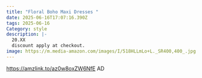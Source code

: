 ```yaml
---
title: "Floral Boho Maxi Dresses "
date: 2025-06-16T17:07:16.390Z
tags: 2025-06-16
Category: style
description: |-
  20.XX
  discount apply at checkout.
image: https://m.media-amazon.com/images/I/518HLLmLo+L._SR400,400_.jpg
---
```

https://amzlink.to/az0w8oxZW6NfE   AD
